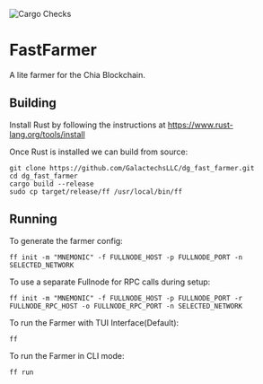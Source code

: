 ![Cargo Checks](https://github.com/GalactechsLLC/dg_xch_utils/actions/workflows/rust.yml/badge.svg)

FastFarmer
=====

A lite farmer for the Chia Blockchain.


Building
--------

Install Rust by following the instructions at https://www.rust-lang.org/tools/install

Once Rust is installed we can build from source:
```
git clone https://github.com/GalactechsLLC/dg_fast_farmer.git
cd dg_fast_farmer
cargo build --release
sudo cp target/release/ff /usr/local/bin/ff
```

Running
--------

To generate the farmer config:
```
ff init -m "MNEMONIC" -f FULLNODE_HOST -p FULLNODE_PORT -n SELECTED_NETWORK
```

To use a separate Fullnode for RPC calls during setup:
```
ff init -m "MNEMONIC" -f FULLNODE_HOST -p FULLNODE_PORT -r FULLNODE_RPC_HOST -o FULLNODE_RPC_PORT -n SELECTED_NETWORK
```

To run the Farmer with TUI Interface(Default):
```
ff
```

To run the Farmer in CLI mode:
```
ff run
```
